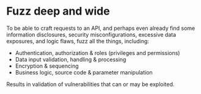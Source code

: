 # Fuzz deep and wide

To be able to craft requests to an API, and perhaps even already find some information disclosures, security 
misconfigurations, excessive data exposures, and logic flaws, fuzz all the things, including:

* Authentication, authorization & roles (privileges and permissions)
* Data input validation, handling & processing
* Encryption & sequencing
* Business logic, source code & parameter manipulation

Results in validation of vulnerabilities that can or may be exploited.
